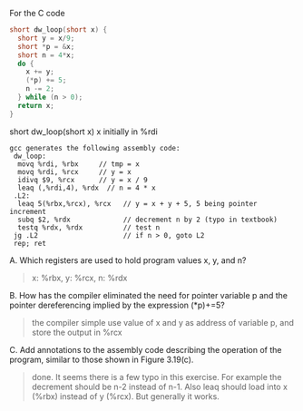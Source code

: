For the C code
```c
short dw_loop(short x) {
  short y = x/9;
  short *p = &x;
  short n = 4*x;
  do {
    x += y;
    (*p) += 5;
    n -= 2;
  } while (n > 0);
  return x;
}
```

short dw_loop(short x)
x initially in %rdi

```assembly
gcc generates the following assembly code:
 dw_loop:
  movq %rdi, %rbx     // tmp = x
  movq %rdi, %rcx     // y = x
  idivq $9, %rcx      // y = x / 9
  leaq (,%rdi,4), %rdx  // n = 4 * x
 .L2:
  leaq 5(%rbx,%rcx), %rcx   // y = x + y + 5, 5 being pointer increment
  subq $2, %rdx             // decrement n by 2 (typo in textbook)
  testq %rdx, %rdx          // test n
 jg .L2                     // if n > 0, goto L2
 rep; ret

```

A. Which registers are used to hold program values x, y, and n?
> x: %rbx, y: %rcx, n: %rdx

B. How has the compiler eliminated the need for pointer variable p and the pointer dereferencing implied by the expression (*p)+=5?
> the compiler simple use value of x and y as address of variable p, and store the output in %rcx

C. Add annotations to the assembly code describing the operation of the program, similar to those shown in Figure 3.19(c).
> done. It seems there is a few typo in this exercise. For example the decrement should be n-2 instead of n-1. Also leaq should load into x (%rbx) instead of y (%rcx). But generally it works.